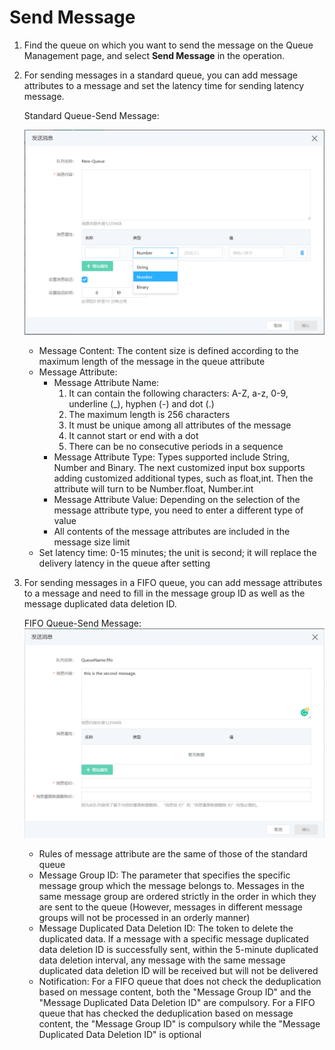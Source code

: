 # Send Message

1. Find the queue on which you want to send the message on the Queue Management page, and select **Send Message** in the operation.

2. For sending messages in a standard queue, you can add message attributes to a message and set the latency time for sending latency message.

   Standard Queue-Send Message:

   ![标准队列-发送消息](../../../../../image/Internet-Middleware/Queue-Service/操作指南-09.png)

   - Message Content: The content size is defined according to the maximum length of the message in the queue attribute
   - Message Attribute:
     - Message Attribute Name:
       1. It can contain the following characters: A-Z, a-z, 0-9, underline (_), hyphen (-)  and dot (.)
       2. The maximum length is 256 characters
       3. It must be unique among all attributes of the message
       4. It cannot start or end with a dot
       5. There can be no consecutive periods in a sequence
     -  Message Attribute Type: Types supported include String, Number and Binary. The next customized input box supports adding customized additional types, such as float,int. Then the attribute will turn to be Number.float, Number.int
     - Message Attribute Value: Depending on the selection of the message attribute type, you need to enter a different type of value
     - All contents of the message attributes are included in the message size limit
   - Set latency time: 0-15 minutes; the unit is second; it will replace the delivery latency in the queue after setting

3. For sending messages in a FIFO queue, you can add message attributes to a message and need to fill in the message group ID as well as the message duplicated data deletion ID.

   FIFO Queue-Send Message:
   ![FIFO队列-发送消息](../../../../../image/Internet-Middleware/Queue-Service/操作指南-10.png)

   - Rules of message attribute are the same of those of the standard queue
   - Message Group ID: The parameter that specifies the specific message group which the message belongs to. Messages in the same message group are ordered strictly in the order in which they are sent to the queue (However, messages in different message groups will not be processed in an orderly manner)
   - Message Duplicated Data Deletion ID: The token to delete the duplicated data. If a message with a specific message duplicated data deletion ID is successfully sent, within the 5-minute duplicated data deletion interval, any message with the same message duplicated data deletion ID will be received but will not be delivered
   - Notification: For a FIFO queue that does not check the deduplication based on message content, both the "Message Group ID" and the "Message Duplicated Data Deletion ID" are compulsory. For a FIFO queue that has checked the deduplication based on message content, the "Message Group ID" is compulsory while the "Message Duplicated Data Deletion ID" is optional
